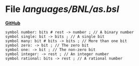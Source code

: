 # File _languages/BNL/as.bsl_
**[GitHub](https://github.com/softlang/yas/blob/master/languages/BNL/as.bsl)**
```
symbol number: bits # rest -> number ; // A binary number
symbol single: bit -> bits ; // A single bit
symbol many: bit # bits -> bits ; // More than one bit
symbol zero: -> bit ; // The zero bit
symbol one: -> bit ; // The non-zero bit
symbol integer: -> rest ; // An integer number
symbol rational: bits -> rest ; // A rational number
```
